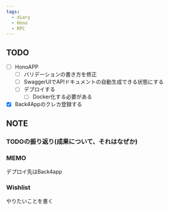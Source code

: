 ```yaml
---
tags:
  - diary
  - Hono
  - RPC
---
```


## TODO
- [ ] HonoAPP
	- [ ] バリデーションの書き方を修正
	- [ ] SwaggerUIでAPIドキュメントの自動生成できる状態にする
	- [ ] デプロイする
		- [ ] Docker化する必要がある
- [x] Back4Appのクレカ登録する
## NOTE
### TODOの振り返り(成果について、それはなぜか)



### MEMO
デプロイ先はBack4app

### Wishlist
やりたいことを書く
